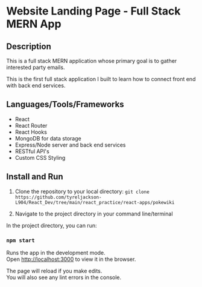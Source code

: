 # Website Landing Page - Full Stack MERN App

## Description

This is a full stack MERN application whose primary goal is to gather interested party emails.


This is the first full stack application I built to learn how to connect front end with back end services.

## Languages/Tools/Frameworks

- React
- React Router
- React Hooks
- MongoDB for data storage
- Express/Node server and back end services
- RESTful API's
- Custom CSS Styling

## Install and Run

1. Clone the repository to your local directory:
   `git clone https://github.com/tyreljackson-L904/React_Dev/tree/main/react_practice/react-apps/pokewiki`

2. Navigate to the project directory in your command line/terminal

In the project directory, you can run:

### `npm start`

Runs the app in the development mode.\
Open [http://localhost:3000](http://localhost:3000) to view it in the browser.

The page will reload if you make edits.\
You will also see any lint errors in the console.
